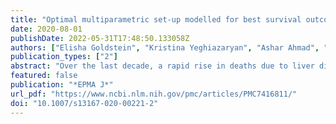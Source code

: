 ```yaml
---
title: "Optimal multiparametric set-up modelled for best survival outcomes in palliative treatment of liver malignancies: unsupervised machine learning and 3 PM recommendations"
date: 2020-08-01
publishDate: 2022-05-31T17:48:50.133058Z
authors: ["Elisha Goldstein", "Kristina Yeghiazaryan", "Ashar Ahmad", "Frank A. Giordano", "Holger Fröhlich", "Olga Golubnitschaja"]
publication_types: ["2"]
abstract: "Over the last decade, a rapid rise in deaths due to liver disease has been observed especially amongst young people. Nowadays liver disease accounts for approximately 2 million deaths per year worldwide: 1 million due to complications of cirrhosis and 1 million due to viral hepatitis and hepatocellular carcinoma. Besides primary liver malignancies, almost all solid tumours are capable to spread metastases to the liver, in particular, gastrointestinal cancers, breast and genitourinary cancers, lung cancer, melanomas and sarcomas. A big portion of liver malignancies undergo palliative care. To this end, the paradigm of the palliative care in the liver cancer management is evolving from “just end of the life” care to careful evaluation of all aspects relevant for the survivorship. In the presented study, an evidence-based approach has been taken to target molecular pathways and subcellular components for modelling most optimal conditions with the longest survival rates for patients diagnosed with advanced liver malignancies who underwent palliative treatments. We developed an unsupervised machine learning (UML) approach to robustly identify patient subgroups based on estimated survival curves for each individual patient and each individual potential biomarker. UML using consensus hierarchical clustering of biomarker derived risk profiles resulted into 3 stable patient subgroups. There were no significant differences in age, gender, therapy, diagnosis or comorbidities across clusters. Survival times across clusters differed significantly. Furthermore, several of the biomarkers demonstrated highly significant pairwise differences between clusters after correction for multiple testing, namely, “comet assay” patterns of classes I, III, IV and expression rates of calgranulin A (S100), SOD2 and profilin—all measured ex vivo in circulating leucocytes. Considering worst, intermediate and best survival curves with regard to identified clusters and corresponding patterns of parameters measured, clear differences were found for “comet assay” and S100 expression patterns. In conclusion, multi-faceted cancer control within the palliative care of liver malignancies is crucial for improved disease outcomes including individualised patient profiling, predictive models and implementation of corresponding cost-effective risks mitigating measures detailed in the paper. The “proof-of-principle” model is presented."
featured: false
publication: "*EPMA J*"
url_pdf: "https://www.ncbi.nlm.nih.gov/pmc/articles/PMC7416811/"
doi: "10.1007/s13167-020-00221-2"
---
```


